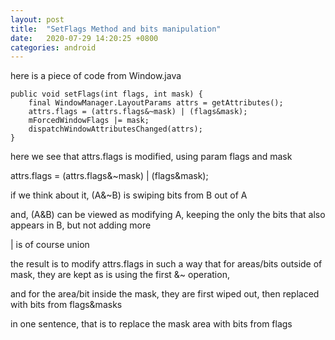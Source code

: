 ```yaml
---
layout: post
title:  "SetFlags Method and bits manipulation"
date:   2020-07-29 14:20:25 +0800
categories: android
---
```

here is a piece of code from Window.java

    public void setFlags(int flags, int mask) {
	    final WindowManager.LayoutParams attrs = getAttributes();
	    attrs.flags = (attrs.flags&~mask) | (flags&mask);
	    mForcedWindowFlags |= mask;
	    dispatchWindowAttributesChanged(attrs);
    }

  

here we see that attrs.flags is modified, using param flags and mask

attrs.flags = (attrs.flags&~mask) | (flags&mask);

  

if we think about it, (A&~B) is swiping bits from B out of A

and, (A&B) can be viewed as modifying A, keeping the only the bits that also appears in B, but not adding more

  

| is of course union

  

the result is to modify attrs.flags in such a way that for areas/bits outside of mask, they are kept as is using the first &~ operation,

and for the area/bit inside the mask, they are first wiped out, then replaced with bits from flags&masks

  

in one sentence, that is to replace the mask area with bits from flags